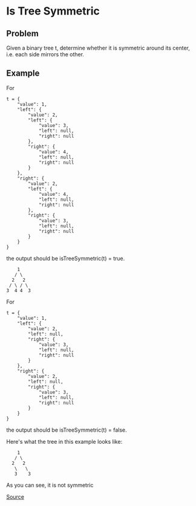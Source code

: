 # Is Tree Symmetric

## Problem
Given a binary tree t, determine whether it is symmetric around its center, i.e. each side mirrors the other.

## Example
For

```
t = {
    "value": 1,
    "left": {
        "value": 2,
        "left": {
            "value": 3,
            "left": null,
            "right": null
        },
        "right": {
            "value": 4,
            "left": null,
            "right": null
        }
    },
    "right": {
        "value": 2,
        "left": {
            "value": 4,
            "left": null,
            "right": null
        },
        "right": {
            "value": 3,
            "left": null,
            "right": null
        }
    }
} 
```
the output should be isTreeSymmetric(t) = true.
```
    1
   / \
  2   2
 / \ / \
3  4 4  3
```
For

```
t = {
    "value": 1,
    "left": {
        "value": 2,
        "left": null,
        "right": {
            "value": 3,
            "left": null,
            "right": null
        }
    },
    "right": {
        "value": 2,
        "left": null,
        "right": {
            "value": 3,
            "left": null,
            "right": null
        }
    }
}
```
the output should be isTreeSymmetric(t) = false.

Here's what the tree in this example looks like:
```
    1
   / \
  2   2
   \   \
   3    3
```
As you can see, it is not symmetric

[Source](https://app.codesignal.com/interview-practice/task/tXN6wQsTknDT6bNrf)
